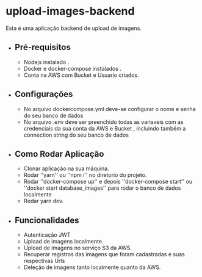 # upload-images-backend

Esta é uma aplicação backend de upload de imagens.

  - ## Pré-requisitos
    - Nodejs instalado .
    - Docker e docker-compose instalados .
    - Conta na AWS com Bucket e Usuario criados.


  - ## Configurações
    - No arquivo dockercompose.yml deve-se configurar o nome e senha do seu banco de dados 
    - No arquivo .env deve ser preenchido todas as variaveis com as credenciais da sua conta da AWS e Bucket , incluindo também a connection string do seu banco de dados

  - ## Como Rodar Aplicação
    - Clonar aplicação na sua máquina.
    - Rodar ''yarn'' ou ''npm i'' no diretorio do projeto.
    - Rodar ''docker-compose up'' e depois ''docker-compose start'' ou ''docker start database_images'' para rodar o banco de dados localmente
    - Rodar yarn dev.
    
    
  - ## Funcionalidades
    - Autenticação JWT
    - Upload de imagens localmente.
    - Upload de imagens no serviço S3 da AWS.
    - Recuperar registros das imagens que foram cadastradas e suas respectivas Urls
    - Deleção de imagens tanto localmente quanto da AWS.

        
